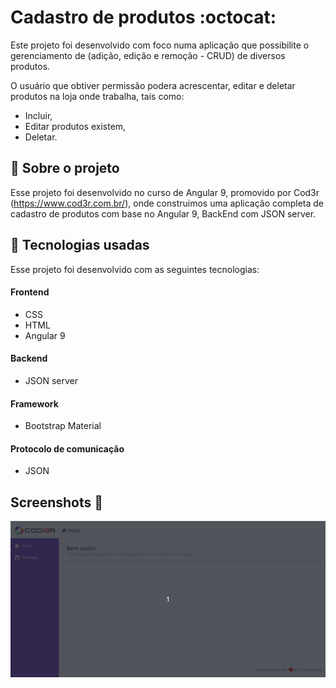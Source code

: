 #  Cadastro de produtos :octocat:
Este projeto foi desenvolvido com foco numa aplicação que possibilite o gerenciamento de (adição, edição e remoção - CRUD) de diversos produtos.

O usuário que obtiver permissão podera acrescentar, editar e deletar produtos na loja onde trabalha, tais como:
* Incluir,
* Editar produtos existem,
* Deletar.

## :page_with_curl: Sobre o projeto
Esse projeto foi desenvolvido no curso de Angular 9, promovido por Cod3r (https://www.cod3r.com.br/), onde construimos uma aplicação completa de cadastro de produtos com base no Angular 9, BackEnd com JSON server.
 
## :rocket: Tecnologias usadas
 
Esse projeto foi desenvolvido com as seguintes tecnologias:
 
 
#### Frontend

* CSS
* HTML
* Angular 9

#### Backend

* JSON server

#### Framework

* Bootstrap Material

#### Protocolo de comunicação

* JSON

## Screenshots :movie_camera:
![](resource/Angular%209.gif)
